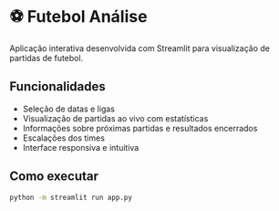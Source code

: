 # ⚽ Futebol Análise

Aplicação interativa desenvolvida com Streamlit para visualização de partidas de futebol.

## Funcionalidades
- Seleção de datas e ligas
- Visualização de partidas ao vivo com estatísticas
- Informações sobre próximas partidas e resultados encerrados
- Escalações dos times
- Interface responsiva e intuitiva

## Como executar
```bash
python -m streamlit run app.py
```